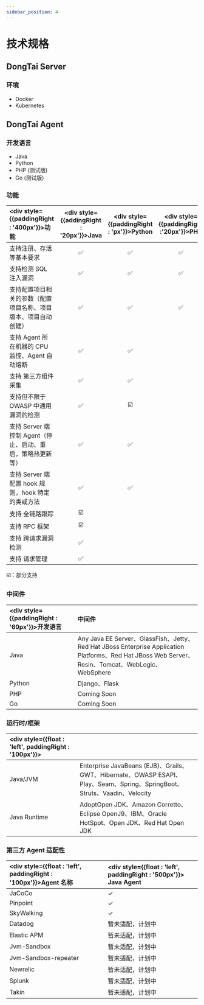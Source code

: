 ```yaml
---
sidebar_position: 4
---
```


# 技术规格

## DongTai Server

### 环境

* Docker
*  Kubernetes

## DongTai Agent

### 开发语言

* Java
* Python
* PHP (测试版) 
* Go (测试版)

### 功能
|<div style={{paddingRight : '400px'}}>功能</div> |<div style={{addingRight : '20px'}}>Java</div> |<div style={{paddingRight : 'px'}}>Python</div> |<div style={{paddingRight :'20px'}}>PHP</div> |<div style={{paddingRight : '20px'}}>Go</div> |
|:------------|:------:|:------:|:------:|:------:|
|支持注册、存活等基本要求|✅|✅|✅|✅|
|支持检测 SQL 注入漏洞|✅|✅|✅|✅|
|支持配置项目相关的参数（配置项目名称、项目版本、项目自动创建）|✅|✅|✅|✅|
|支持 Agent 所在机器的 CPU 监控、Agent 自动熔断|✅|✅|||
|支持 第三方组件 采集|✅|✅|||
|支持但不限于 OWASP 中通用漏洞的检测|✅|☑️||☑️|
|支持 Server 端控制 Agent（停止、启动、重启，策略热更新等）|✅|✅|||
|支持 Server 端配置 hook 规则，hook 特定的类或方法|✅|✅|||
|支持 全链路跟踪|☑️||||
|支持 RPC 框架|☑️||||
|支持 跨请求漏洞检测|✅||||
|支持 请求管理|✅||||

☑️：部分支持

### 中间件

|<div style={{paddingRight : '60px'}}>开发语言</div> |中间件 |
|:------------|:---------------------------------------------------------------------------------------------------------------------|
|Java       |Any Java EE Server、GlassFish、Jetty、Red Hat JBoss Enterprise Application Platforms、Red Hat JBoss Web Server、Resin、Tomcat、WebLogic、WebSphere|
|Python     |Django、Flask                                                                                                                                           |
|PHP        |Coming Soon                                                                                                                                             |
|Go         |Coming Soon                                                                                                                                             |


### 运行时/框架

|<div style={{float : 'left', paddingRight : '100px'}}></div> ||
|:------------|:---------------------------------------------------------------------------------------------------------------------|
|Java/JVM     |Enterprise JavaBeans (EJB)、Grails、GWT、Hibernate、OWASP ESAPI、Play、Seam、Spring、SpringBoot、Struts、Vaadin、Velocity|
|Java Runtime |AdoptOpen JDK、Amazon Corretto、Eclipse OpenJ9、IBM、Oracle HotSpot、Open JDK、Red Hat Open JDK|


### 第三方 Agent 适配性

|<div style={{float : 'left', paddingRight : '100px'}}>Agent 名称</div> |<div style={{float : 'left', paddingRight : '500px'}}> Java Agent</div>   |
|:------------|:---------------------------------------------------------------------------------------------------------|
|JaCoCo |✓ |
|Pinpoint |✓ |
|SkyWalking |✓ |
|Datadog |暂未适配，计划中 |
|Elastic APM |暂未适配，计划中 |
|Jvm-Sandbox |暂未适配，计划中 |
|Jvm-Sandbox-repeater |暂未适配，计划中 |
|Newrelic |暂未适配，计划中 |
|Splunk |暂未适配，计划中 |
|Takin |暂未适配，计划中 |



